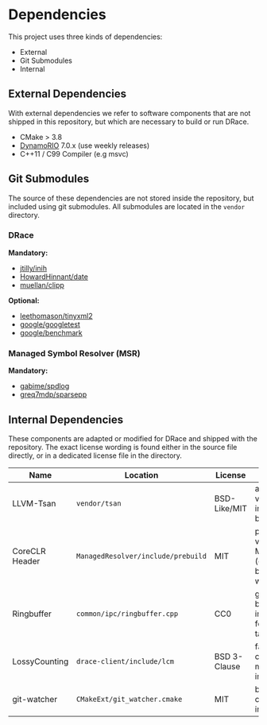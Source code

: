 # Dependencies

This project uses three kinds of dependencies:

- External
- Git Submodules
- Internal

## External Dependencies

With external dependencies we refer to software components that are not shipped in this repository, but which are necessary to build or run DRace.

- CMake > 3.8
- [DynamoRIO](https://github.com/DynamoRIO/dynamorio) 7.0.x (use weekly releases)
- C++11 / C99 Compiler (e.g msvc)

## Git Submodules

The source of these dependencies are not stored inside the repository, but included using git submodules.
All submodules are located in the `vendor` directory.

### DRace

**Mandatory:**

- [jtilly/inih](https://github.com/jtilly/inih)
- [HowardHinnant/date](https://github.com/HowardHinnant/date)
- [muellan/clipp](https://github.com/muellan/clipp)

**Optional:**

- [leethomason/tinyxml2](https://github.com/leethomason/tinyxml2)
- [google/googletest](https://github.com/google/googletest)
- [google/benchmark](https://github.com/google/benchmark)

### Managed Symbol Resolver (MSR)

**Mandatory:**

- [gabime/spdlog](https://github.com/gabime/spdlog)
- [greq7mdp/sparsepp](https://github.com/greg7mdp/sparsepp)


## Internal Dependencies

These components are adapted or modified for DRace and shipped with the repository.
The exact license wording is found either in the source file directly, or in a dedicated license file in the directory.

| Name         | Location                          | License     | Comment |
|--------------|-----------------------------------|-------------|---------|
|LLVM-Tsan     | `vendor/tsan`                     | BSD-Like/MIT| a customized version is included in binary format|
|CoreCLR Header| `ManagedResolver/include/prebuild`| MIT         | prebuild version of MIDL files (cannot be build on windows)|
|Ringbuffer    | `common/ipc/ringbuffer.cpp`       | CC0         | generic ring buffer implementation for embedded targets|
|LossyCounting | `drace-client/include/lcm`        | BSD 3-Clause| fast lossy-counting model implementation|
|git-watcher   | `CMakeExt/git_watcher.cmake`      | MIT         | burn in git commit hash into binary|

